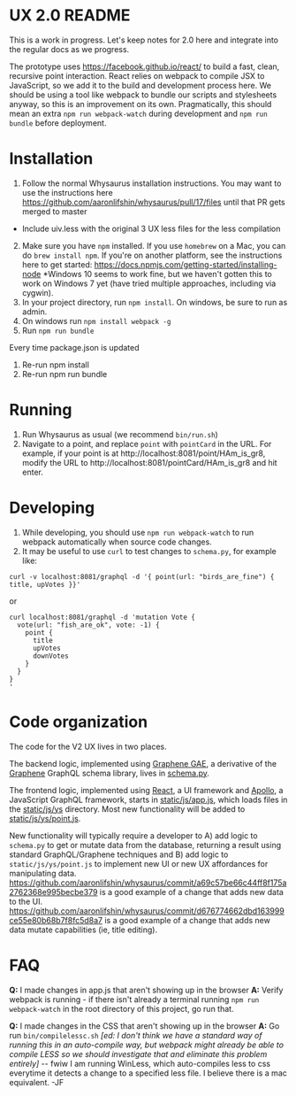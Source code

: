 # UX 2.0 README

This is a work in progress. Let's keep notes for 2.0 here and integrate 
into the regular docs as we progress.

The prototype uses https://facebook.github.io/react/ to build a fast, clean, recursive point interaction. React relies on webpack to compile JSX to JavaScript, so we add it to the build and development process here. We should be using a tool like webpack to bundle our scripts and stylesheets anyway, so this is an improvement on its own. Pragmatically, this should mean an extra `npm run webpack-watch` during development and `npm run bundle` before deployment.

# Installation

1. Follow the normal Whysaurus installation instructions. You may want to use the instructions here https://github.com/aaronlifshin/whysaurus/pull/17/files until that PR gets merged to master
  * Include uiv.less with the original 3 UX less files for the less compilation 
2. Make sure you have `npm` installed. If you use `homebrew` on a Mac, you can do `brew install npm`. If you're on another platform, see the instructions here to get started: https://docs.npmjs.com/getting-started/installing-node
*Windows 10 seems to work fine, but we haven't gotten this to work on Windows 7 yet (have tried multiple approaches, including via cygwin).
3. In your project directory, run `npm install`. On windows, be sure to run as admin.
4. On windows run `npm install webpack -g`
5. Run `npm run bundle`

Every time package.json is updated
1. Re-run npm install
2. Re-run npm run bundle

# Running

1. Run Whysaurus as usual (we recommend `bin/run.sh`)
2. Navigate to a point, and replace `point` with `pointCard` in the URL. For example, if your point is at http://localhost:8081/point/HAm_is_gr8, modify the URL to http://localhost:8081/pointCard/HAm_is_gr8 and hit enter.

# Developing

1. While developing, you should use `npm run webpack-watch` to run webpack automatically when source code changes.
2. It may be useful to use `curl` to test changes to `schema.py`, for example like:

```
curl -v localhost:8081/graphql -d '{ point(url: "birds_are_fine") { title, upVotes }}'
```

or

```
curl localhost:8081/graphql -d 'mutation Vote {
  vote(url: "fish_are_ok", vote: -1) {
    point {
      title
      upVotes
      downVotes
    }
  }
}
'
```

# Code organization

The code for the V2 UX lives in two places.

The backend logic, implemented using [Graphene GAE](https://github.com/graphql-python/graphene-gae), a derivative of the [Graphene](https://github.com/graphql-python/graphene) GraphQL schema library, lives in [schema.py](./schema.py).

The frontend logic, implemented using [React](https://reactjs.org/), a UI framework and [Apollo](https://www.apollographql.com/), a JavaScript GraphQL framework, starts in [static/js/app.js](./static/js/app.js), which loads files in the [static/js/ys](./static/js/ys) directory. Most new functionality will be added to [static/js/ys/point.js](./static/js/ys/point.js).

New functionality will typically require a developer to A) add logic to `schema.py` to get or mutate data from the database, returning a result using standard GraphQL/Graphene techniques and B) add logic to `static/js/ys/point.js` to implement new UI or new UX affordances for manipulating data. https://github.com/aaronlifshin/whysaurus/commit/a69c57be66c44ff8f175a2762368e995becbe379 is a good example of a change that adds new data to the UI. https://github.com/aaronlifshin/whysaurus/commit/d676774662dbd163999ce55e80b68b7f8fc5d8a7 is a good example of a change that adds new data mutate capabilities (ie, title editing).

# FAQ

**Q:** I made changes in app.js that aren't showing up in the browser
**A:** Verify webpack is running - if there isn't already a terminal running `npm run webpack-watch` in the root directory of this project, go run that.

**Q:** I made changes in the CSS that aren't showing up in the browser
**A:** Go run `bin/compilelessc.sh` *[ed: I don't think we have a standard way of running this in an auto-compile way, but webpack might already be able to compile LESS so we should investigate that and eliminate this problem entirely]*
-- fwiw I am running WinLess, which auto-compiles less to css everytime it detects a change to a specified less file. I believe there is a mac equivalent. -JF
